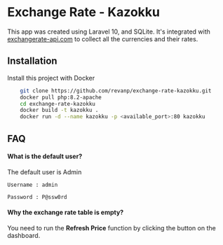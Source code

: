 
# Exchange Rate - Kazokku

This app was created using Laravel 10, and SQLite. It's integrated with [exchangerate-api.com](https://www.exchangerate-api.com/) to collect all the currencies and their rates.
## Installation

Install this project with Docker

```bash
    git clone https://github.com/revanp/exchange-rate-kazokku.git
    docker pull php:8.2-apache
    cd exchange-rate-kazokku
    docker build -t kazokku .
    docker run -d --name kazokku -p <available_port>:80 kazokku
```
    
## FAQ

#### What is the default user?

The default user is Admin

`Username : admin`

`Password : P@ssw0rd`

#### Why the exchange rate table is empty?

You need to run the **Refresh Price** function by clicking the button on the dashboard.

